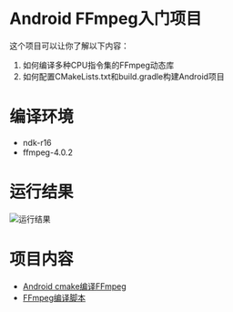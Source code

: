 # Android FFmpeg入门项目
这个项目可以让你了解以下内容：
1. 如何编译多种CPU指令集的FFmpeg动态库
2. 如何配置CMakeLists.txt和build.gradle构建Android项目
# 编译环境
- ndk-r16
- ffmpeg-4.0.2
# 运行结果
![运行结果](https://upload-images.jianshu.io/upload_images/1532904-e4c84ccb2edef526.gif?imageMogr2/auto-orient/strip%7CimageView2/2/w/322/format/webp)
# 项目内容
- [Android cmake编译FFmpeg](https://blog.csdn.net/u014630636/article/details/82949729)
- [FFmpeg编译脚本](https://github.com/Hackergeek/TestFFmpeg/tree/master/buildScript/build.sh)

